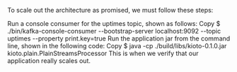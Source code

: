 
To scale out the architecture as promised, we must follow these steps:

Run a console consumer for the uptimes topic, shown as follows:
Copy
$ ./bin/kafka-console-consumer --bootstrap-server localhost:9092 
--topic uptimes --property print.key=true
Run the application jar from the command line, shown in the following code:
Copy
$ java -cp ./build/libs/kioto-0.1.0.jar 
kioto.plain.PlainStreamsProcessor
This is when we verify that our application really scales out.

